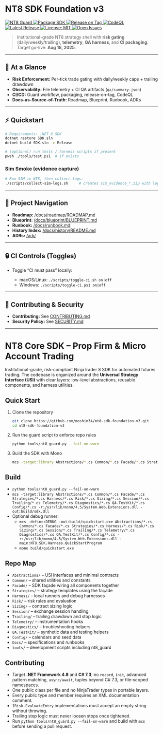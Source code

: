 <h1 align="left">NT8 SDK Foundation v3</h1>

<p align="left">
  <a href="https://github.com/moshin34/nt8-sdk-foundation-v3/actions/workflows/nt8-guard.yml">
    <img alt="NT8 Guard" src="https://github.com/moshin34/nt8-sdk-foundation-v3/actions/workflows/nt8-guard.yml/badge.svg" />
  </a>
  <a href="https://github.com/moshin34/nt8-sdk-foundation-v3/actions/workflows/package-sdk.yml">
    <img alt="Package SDK" src="https://github.com/moshin34/nt8-sdk-foundation-v3/actions/workflows/package-sdk.yml/badge.svg" />
  </a>
  <a href="https://github.com/moshin34/nt8-sdk-foundation-v3/actions/workflows/release-on-tag.yml">
    <img alt="Release on Tag" src="https://github.com/moshin34/nt8-sdk-foundation-v3/actions/workflows/release-on-tag.yml/badge.svg" />
  </a>
  <a href="https://github.com/moshin34/nt8-sdk-foundation-v3/actions/workflows/codeql.yml">
    <img alt="CodeQL" src="https://github.com/moshin34/nt8-sdk-foundation-v3/actions/workflows/codeql.yml/badge.svg" />
  </a>
  <a href="https://github.com/moshin34/nt8-sdk-foundation-v3/releases">
    <img alt="Latest Release" src="https://img.shields.io/github/v/release/moshin34/nt8-sdk-foundation-v3?display_name=release" />
  </a>
  <a href="https://github.com/moshin34/nt8-sdk-foundation-v3/blob/main/LICENSE">
    <img alt="License: MIT" src="https://img.shields.io/badge/License-MIT-blue.svg" />
  </a>
  <a href="https://github.com/moshin34/nt8-sdk-foundation-v3/issues">
    <img alt="Open Issues" src="https://img.shields.io/github/issues/moshin34/nt8-sdk-foundation-v3" />
  </a>
</p>

> Institutional-grade NT8 strategy shell with **risk gating** (daily/weekly/trailing), **telemetry**, **QA harness**, and **CI packaging**.  
> Target go-live: **Aug 18, 2025**.

---

## 🔎 At a Glance
- **Risk Enforcement:** Per-tick trade gating with daily/weekly caps + trailing drawdown  
- **Observability:** File telemetry + CI QA artifacts (`qa/summary.json`)  
- **CI/CD:** Guard workflow, packaging, release-on-tag, CodeQL  
- **Docs-as-Source-of-Truth:** Roadmap, Blueprint, Runbook, ADRs

---

## ⚡ Quickstart
```bash
# Requirements: .NET 8 SDK
dotnet restore SDK.sln
dotnet build SDK.sln -c Release

# (optional) run tests / harness scripts if present
pwsh ./tools/test.ps1  # if exists
```

### Sim Smoke (evidence capture)

```bash
# Run SIM in NT8, then collect logs:
./scripts/collect-sim-logs.sh     # creates sim_evidence_*.zip with logs + qa/summary.json
```

---

## 🧭 Project Navigation

* **Roadmap:** [/docs/roadmap/ROADMAP.md](docs/roadmap/ROADMAP.md)
* **Blueprint:** [/docs/blueprint/BLUEPRINT.md](docs/blueprint/BLUEPRINT.md)
* **Runbook:** [/docs/runbook.md](docs/runbook.md)
* **History Index:** [/docs/history/README.md](docs/history/README.md)
* **ADRs:** [/adr/](adr/)

---

## 🔒 CI Controls (Toggles)

* Toggle “CI must pass” locally:

  * macOS/Linux: `./scripts/toggle-ci.sh on|off`
  * Windows: `./scripts/toggle-ci.ps1 on|off`

---

## 🧰 Contributing & Security

* **Contributing:** See [CONTRIBUTING.md](CONTRIBUTING.md)
* **Security Policy:** See [SECURITY.md](SECURITY.md)

---

<!-- README_TOP_END -->

# NT8 Core SDK – Prop Firm & Micro Account Trading

Institutional-grade, risk-compliant NinjaTrader 8 SDK for automated futures trading.  The codebase is organized around the **Universal Strategy Interface (USI)** with clear layers: low-level abstractions, reusable components, and harness utilities.

## Quick Start
1. Clone the repository
   ```bash
   git clone https://github.com/moshin34/nt8-sdk-foundation-v3.git
   cd nt8-sdk-foundation-v3
   ```
2. Run the guard script to enforce repo rules
   ```bash
   python tools/nt8_guard.py --fail-on-warn
   ```
3. Build the SDK with Mono
   ```bash
   mcs -target:library Abstractions/*.cs Common/*.cs Facade/*.cs Strategies/*.cs Harness/*.cs Risk/*.cs Sizing/*.cs Session/*.cs Trailing/*.cs Telemetry/*.cs Diagnostics/*.cs QA.TestKit/*.cs Config/*.cs -r:/usr/lib/mono/4.5/System.Web.Extensions.dll -out:build/sdk.dll
   ```

## Build
- `python tools/nt8_guard.py --fail-on-warn`
- `mcs -target:library Abstractions/*.cs Common/*.cs Facade/*.cs Strategies/*.cs Harness/*.cs Risk/*.cs Sizing/*.cs Session/*.cs Trailing/*.cs Telemetry/*.cs Diagnostics/*.cs QA.TestKit/*.cs Config/*.cs -r:/usr/lib/mono/4.5/System.Web.Extensions.dll -out:build/sdk.dll`
- Optional debug runner:
  - `mcs -define:DEBUG -out:build/quickstart.exe Abstractions/*.cs Common/*.cs Facade/*.cs Strategies/*.cs Harness/*.cs Risk/*.cs Sizing/*.cs Session/*.cs Trailing/*.cs Telemetry/*.cs Diagnostics/*.cs QA.TestKit/*.cs Config/*.cs -r:/usr/lib/mono/4.5/System.Web.Extensions.dll -main:NT8.SDK.Harness.QuickStartProgram`
  - `mono build/quickstart.exe`

## Repo Map
- `Abstractions/` – USI interfaces and minimal contracts
- `Common/` – shared utilities and constants
- `Facade/` – SDK façade wiring all components together
- `Strategies/` – strategy templates using the façade
- `Harness/` – local runners and debug harnesses
- `Risk/` – risk rules and evaluation
- `Sizing/` – contract sizing logic
- `Session/` – exchange session handling
- `Trailing/` – trailing drawdown and stop logic
- `Telemetry/` – instrumentation hooks
- `Diagnostics/` – troubleshooting helpers
- `QA.TestKit/` – synthetic data and testing helpers
- `Config/` – calendars and seed data
- `Docs/` – specifications and runbooks
- `tools/` – development scripts including nt8_guard

## Contributing
- Target **.NET Framework 4.8** and **C# 7.3**; no `record`, `init`, advanced pattern matching, `async/await`, tuples beyond C# 7.3, or file-scoped namespaces.
- One public class per file and no NinjaTrader types in portable layers.
- Every public type and member requires an XML documentation comment.
- `IRisk.EvaluateEntry` implementations must accept an empty string without throwing.
- Trailing stop logic must never loosen stops once tightened.
- Run `python tools/nt8_guard.py --fail-on-warn` and build with `mcs` before sending a pull request.
